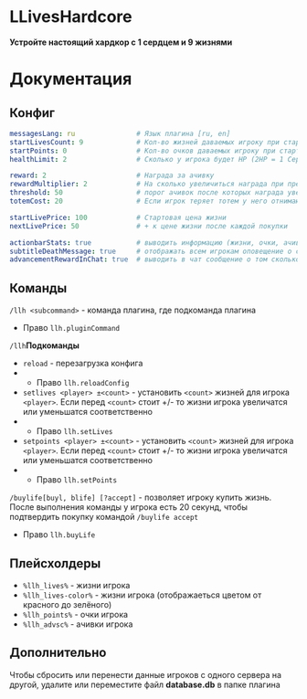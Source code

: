 # LLivesHardcore
**Устройте настоящий хардкор с 1 сердцем и 9 жизнями**

# Документация
## Конфиг


```yml
messagesLang: ru               # Язык плагина [ru, en]
startLivesCount: 9             # Кол-во жизней даваемых игроку при старте
startPoints: 0                 # Кол-во очков даваемых игроку при старте
healthLimit: 2                 # Сколько у игрока будет HP (2HP = 1 Сердце), 20 - чтобы отключить

reward: 2                      # Награда за ачивку
rewardMultiplier: 2            # На сколько увеличиться награда при преодолении каждых x threshold ачивок
threshold: 50                  # порог ачивок после которых награда увеличиваеться
totemCost: 20                  # Если игрок теряет тотем у него отнимают 20 очков, если у игрока очков не хватает, тотем не сработает (0 - чтобы отключить)

startLivePrice: 100            # Стартовая цена жизни
nextLivePrice: 50              # + к цене жизни после каждой покупки

actionbarStats: true           # выводить информацию (жизни, очки, ачивки) в экшнбар
subtitleDeathMessage: true     # отображать всем игрокам оповещение о смерти игрока
advancementRewardInChat: true  # выводить в чат сообщение о том сколько очков вы получили за выполнение ачивки
```
## Команды
`/llh <subcommand>` -  команда плагина, где <subcommand> подкоманда плагина
- Право `llh.pluginCommand`

`/llh`**Подкоманды**
- `reload` - перезагрузка конфига
- - Право `llh.reloadConfig`
- `setlives <player> ±<count>` - установить `<count>` жизней для игрока `<player>`. Если перед `<count>` стоит +/- то жизни игрока увеличатся или уменьшатся соответственно
- - Право `llh.setLives`
- `setpoints <player> ±<count>` - установить `<count>` жизней для игрока `<player>`. Если перед `<count>` стоит +/- то жизни игрока увеличатся или уменьшатся соответственно
- - Право `llh.setPoints`

`/buylife[buyl, blife] [?accept]` - позволяет игроку купить жизнь. После выполнения команды у игрока есть 20 секунд, чтобы подтвердить покупку командой `/buylife accept`
- Право `llh.buyLife`

## Плейсхолдеры
* `%llh_lives%` - жизни игрока
* `%llh_lives-color%` - жизни игрока (отображаеться цветом от красного до зелёного)
* `%llh_points%` - очки игрока
* `%llh_advsc%` - ачивки игрока

## Дополнительно
Чтобы сбросить или перенести данные игроков с одного сервера на другой, удалите или переместите файл **database.db** в папке плагина
